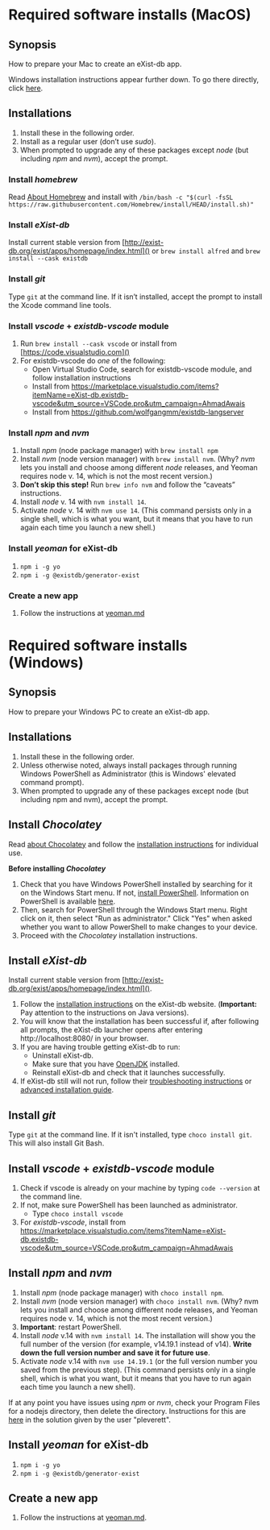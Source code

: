 # Required software installs (MacOS)

## Synopsis

How to prepare your Mac to create an eXist-db app.

Windows installation instructions appear further down. To go there directly, click [here](https://github.com/Pittsburgh-NEH-Institute/pr-app/blob/main/pr-app-tutorials/installs.md#required-software-installs-windows).

## Installations

1. Install these in the following order.
1. Install as a regular user (don’t use *sudo*).
1. When prompted to upgrade any of these packages except *node* (but including *npm* and *nvm*), accept the prompt.

### Install *homebrew*
Read [About Homebrew](https://brew.sh/) and install with
`/bin/bash -c "$(curl -fsSL https://raw.githubusercontent.com/Homebrew/install/HEAD/install.sh)"`


### Install *eXist-db*
Install current stable version from [http://exist-db.org/exist/apps/homepage/index.html]()
or `brew install alfred` and `brew install --cask existdb`

### Install *git*

Type `git` at the command line. If it isn’t installed, accept the prompt to install the Xcode command line tools.

### Install *vscode* + *existdb-vscode* module

1. Run `brew install --cask vscode` or install from [https://code.visualstudio.com]()
1. For existdb-vscode do *one* of the following:
    * Open Virtual Studio Code, search for existdb-vscode module, and follow installation instructions
    * Install from <https://marketplace.visualstudio.com/items?itemName=eXist-db.existdb-vscode&utm_source=VSCode.pro&utm_campaign=AhmadAwais>
    * Install from <https://github.com/wolfgangmm/existdb-langserver>

### Install *npm* and *nvm*

1. Install *npm* (node package manager) with `brew install npm`
2. Install *nvm* (node version manager) with `brew install nvm`. (Why? *nvm* lets you install and choose among different *node* releases, and Yeoman requires node v. 14, which is not the most recent version.)
2. **Don’t skip this step!** Run `brew info nvm` and follow the “caveats” instructions.
2. Install *node* v. 14 with `nvm install 14`.
3. Activate *node* v. 14 with `nvm use 14`. (This command persists only in a single shell, which is what you want, but it means that you have to run again each time you launch a new shell.)

### Install *yeoman* for eXist-db

1. `npm i -g yo`
1. `npm i -g @existdb/generator-exist`

### Create a new app

1. Follow the instructions at [yeoman.md]()

# Required software installs (Windows)

## Synopsis

How to prepare your Windows PC to create an eXist-db app. 

## Installations

1. Install these in the following order. 
2. Unless otherwise noted, always install packages through running Windows PowerShell as Administrator (this is Windows' elevated command prompt).
3. When prompted to upgrade any of these packages except node (but including npm and nvm), accept the prompt.

## Install *Chocolatey*

Read [about Chocolatey](https://chocolatey.org/how-chocolatey-works) and follow the [installation instructions](https://chocolatey.org/install#individual) for individual use.

**Before installing *Chocolatey***
1. Check that you have Windows PowerShell installed by searching for it on the Windows Start menu. If not, [install PowerShell](https://docs.microsoft.com/en-us/powershell/scripting/install/installing-powershell-on-windows?view=powershell-7.2). Information on PowerShell is available [here](https://docs.microsoft.com/en-us/powershell/scripting/overview?view=powershell-7.2).
2. Then, search for PowerShell through the Windows Start menu. Right click on it, then select "Run as administrator." Click "Yes" when asked whether you want to allow PowerShell to make changes to your device. 
3. Proceed with the *Chocolatey* installation instructions.

## Install *eXist-db*

Install current stable version from [http://exist-db.org/exist/apps/homepage/index.html]().
1. Follow the [installation instructions](https://exist-db.org/exist/apps/doc/basic-installation) on the eXist-db website. (**Important:** Pay attention to the instructions on Java versions). 
2. You will know that the installation has been successful if, after following all prompts, the eXist-db launcher opens after entering http://localhost:8080/ in your browser. 
3. If you are having trouble getting eXist-db to run:
   - Uninstall eXist-db.
   - Make sure that you have [OpenJDK](http://jdk.java.net/18/) installed.
   - Reinstall eXist-db and check that it launches successfully. 
4. If eXist-db still will not run, follow their [troubleshooting instructions](https://exist-db.org/exist/apps/doc/troubleshooting) or [advanced installation guide](https://exist-db.org/exist/apps/doc/advanced-installation).

## Install *git*

Type `git` at the command line. If it isn't installed, type `choco install git`. This will also install Git Bash. 

## Install *vscode* + *existdb-vscode* module 

1. Check if vscode is already on your machine by typing `code --version` at the command line. 
2. If not, make sure PowerShell has been launched as administrator. 
   - Type `choco install vscode`
3. For *existdb-vscode*, install from https://marketplace.visualstudio.com/items?itemName=eXist-db.existdb-vscode&utm_source=VSCode.pro&utm_campaign=AhmadAwais

## Install *npm* and *nvm*

1. Install *npm* (node package manager) with `choco install npm`.
2. Install *nvm* (node version manager) with `choco install nvm`. (Why? nvm lets you install and choose among different node releases, and Yeoman requires node v. 14, which is not the most recent version.)
3. **Important**: restart PowerShell. 
4. Install *node* v.14 with `nvm install 14`. The installation will show you the full number of the version (for example, v14.19.1 instead of v14). **Write down the full version number and save it for future use**. 
5. Activate *node* v.14 with `nvm use 14.19.1` (or the full version number you saved from the previous step). (This command persists only in a single shell, which is what you want, but it means that you have to run again each time you launch a new shell).

If at any point you have issues using *npm* or *nvm*, check your Program Files for a nodejs directory, then delete the directory. Instructions for this are [here](https://github.com/coreybutler/nvm-windows/issues/191#issuecomment-233779673) in the solution given by the user "pleverett".  

## Install *yeoman* for eXist-db

1. `npm i -g yo`
2. `npm i -g @existdb/generator-exist`

## Create a new app 

1. Follow the instructions at [yeoman.md](). 





